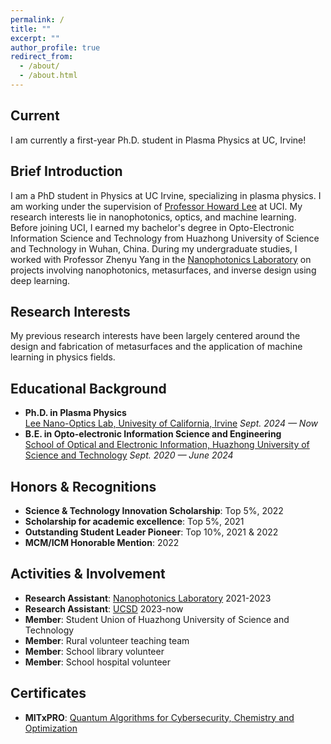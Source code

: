 ```yaml
---
permalink: /
title: ""
excerpt: ""
author_profile: true
redirect_from:
  - /about/
  - /about.html
---
```

## Current
I am currently a first-year Ph.D. student in Plasma Physics at UC, Irvine!

## Brief Introduction  
I am a PhD student in Physics at UC Irvine, specializing in plasma physics. I am working under the supervision of [Professor Howard Lee](https://sites.google.com/uci.edu/lee-lab/home) at UCI. My research interests lie in nanophotonics, optics, and machine learning. Before joining UCI, I earned my bachelor's degree in Opto-Electronic Information Science and Technology from Huazhong University of Science and Technology in Wuhan, China. During my undergraduate studies, I worked with Professor Zhenyu Yang in the [Nanophotonics Laboratory](http://nanophotonics.oei.hust.edu.cn/) on projects involving nanophotonics, metasurfaces, and inverse design using deep learning.

## Research Interests  
My previous research interests have been largely centered around the design and fabrication of metasurfaces and the application of machine learning in physics fields.

## Educational Background 
- **Ph.D. in Plasma Physics**   
  [Lee Nano-Optics Lab, Univesity of California, Irvine](https://sites.google.com/uci.edu/lee-lab/home)
  *Sept. 2024 — Now*
- **B.E. in Opto-electronic Information Science and Engineering**   
  [School of Optical and Electronic Information, Huazhong University of Science and Technology](http://oei.hust.edu.cn/)
  *Sept. 2020 — June 2024*

## Honors & Recognitions  
- **Science & Technology Innovation Scholarship**: Top 5%, 2022  
- **Scholarship for academic excellence**: Top 5%, 2021 
- **Outstanding Student Leader Pioneer**: Top 10%, 2021 & 2022  
- **MCM/ICM Honorable Mention**: 2022

## Activities & Involvement  
- **Research Assistant**: [Nanophotonics Laboratory](http://nanophotonics.oei.hust.edu.cn/) 2021-2023
- **Research Assistant**: [UCSD](https://pengtaoxie.github.io/) 2023-now
- **Member**: Student Union of Huazhong University of Science and Technology 
- **Member**: Rural volunteer teaching team
- **Member**: School library volunteer
- **Member**: School hospital volunteer

## Certificates
- **MITxPRO**: [Quantum Algorithms for Cybersecurity, Chemistry and Optimization](https://xpro.mit.edu/certificate/6eb10c4d-6b7e-4dc9-a9b0-4ca53b91af01/)
